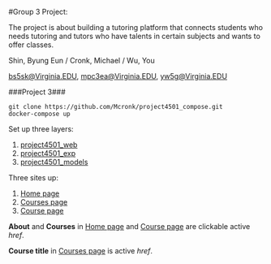 #Group 3 Project:

The project is about building a tutoring platform that connects students who needs tutoring and tutors who have talents in certain subjects and wants to offer classes. 

Shin, Byung Eun / Cronk, Michael / Wu, You

bs5sk@Virginia.EDU, mpc3ea@Virginia.EDU, yw5g@Virginia.EDU

###Project 3###

```
git clone https://github.com/Mcronk/project4501_compose.git
docker-compose up
```

Set up three layers:

1. [project4501_web](https://github.com/Mcronk/project4501_web)
2. [project4501_exp](https://github.com/Mcronk/project4501_exp)
3. [project4501_models](https://github.com/Mcronk/project4501_models)

Three sites up:

1. [Home page](http://localhost:8000)
2. [Courses page](http://localhost:8000/courses/)
3. [Course page](http://localhost:8000/course/1)

**About** and **Courses** in [Home page](http://localhost:8000) and [Course page](http://localhost:8000/course/1) are clickable active *href*. 

**Course title** in [Courses page](http://localhost:8000/courses/) is active *href*. 
